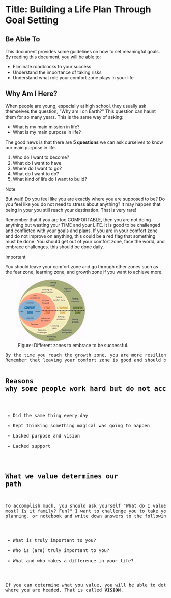 # Title: Building a Life Plan Through Goal Setting

## Be Able To
This document provides some guidelines on how to set meaningful goals. By reading this document, you will be able to:
* Eliminate roadblocks to your success
* Understand the importance of taking risks
* Understand what role your comfort zone plays in your life

## Why Am I Here?
When people are young, especially at high school, they usually ask themselves the question, "Why am I on Earth?" This question can haunt them for so many years. This is the same way of asking:
* What is my main mission in life?
* What is my main purpose in life?
  
The good news is that there are **5 questions** we can ask ourselves to know our main purpose in life.
1. Who do I want to become?
2. What do I want to have
3. Where do I want to go?
4. What do I want to do?
5. What kind of life do I want to build?

> [!NOTE]
> But wait! Do you feel like you are exactly where you are supposed to be? Do you feel like you do not need to stress about anything? It may happen that being in your  you still reach your destination. That is very rare!

Remember that if you are too COMFORTABLE, then you are not doing anything but wasting your TIME and your LIFE. It is good to be challenged and conflicted with your goals and plans.
If you are in your comfort zone and do not improve on anything, this could be a red flag that something must be done. You should get out of your comfort zone, face the world, and embrace challenges. this should be done daily.

> [!IMPORTANT]
> You should leave your comfort zone and go through other zones such as the fear zone, learning zone, and growth zone if you want to achieve more.

<figure>
  <img src="https://github.com/Songonge/Activities/blob/main/docs/ComfortZone.png" width=50% height=50% alt="alt text">
  <figcaption>Figure: Different zones to embrace to be successful.</figcaption>
</figure>
<pre>
By the time you reach the growth zone, you are more resilient and ready to embrace any challenges and overcome them.
Remember that leaving your comfort zone is good and should be accompanied by work. You should not only work hard but smart.

## Reasons why some people work hard but do not accomplish much
- Did the same thing every day
- Kept thinking something magical was going to happen
- Lacked purpose and vision
- Lacked support

## What we value determines our path
To accomplish much, you should ask yourself "What do I value the most? Is it family? Fun?"
I want to challenge you to take your journal, planning, or notebook and write down answers to the following:
+ What is truly important to you?
+ Who is (are) truly important to you?
+ What and who makes a difference in your life?
  
If you can determine what you value, you will be able to determine where you are headed. That is called **VISION**.



